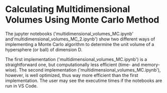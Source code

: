 # Calculating Multidimensional Volumes Using Monte Carlo Method
The jupyter notebooks ('multidimensional_volumes_MC.ipynb' and'multidimensional_volumes_MC_2.ipynb') show two different ways of implementing a Monte Carlo algorithm to determine the unit volume of a hypersphere (or ball) of dimension D.

The first implementation ('multidimensional_volumes_MC.ipynb') is a straightforward one, but computationally less efficient (time- and memory- wise). The second implementation ('multidimensional_volumes_MC.ipynb'), however, is well optimized, thus way more efficient than the first implementation. The user may see the executime times if the notebooks are run in VS Code.
